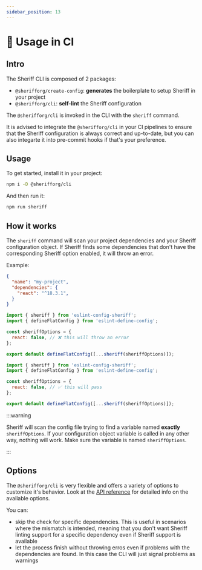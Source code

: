```yaml
---
sidebar_position: 13
---
```


# 🤖 Usage in CI

## Intro

The Sheriff CLI is composed of 2 packages:

- `@sherifforg/create-config`: **generates** the boilerplate to setup Sheriff in your project
- `@sherifforg/cli`: **self-lint** the Sheriff configuration

The `@sherifforg/cli` is invoked in the CLI with the `sheriff` command.

It is advised to integrate the `@sherifforg/cli` in your CI pipelines to ensure that the Sheriff configuration is always correct and up-to-date, but you can also integarte it into pre-commit hooks if that's your preference.

## Usage

To get started, install it in your project:

```bash npm2yarn
npm i -D @sherifforg/cli
```

And then run it:

```bash npm2yarn
npm run sheriff
```

## How it works

The `sheriff` command will scan your project dependencies and your Sheriff configuration object. If Sheriff finds some dependencies that don't have the corresponding Sheriff option enabled, it will throw an error.

Example:

```JSON title="package.json"
{
  "name": "my-project",
  "dependencies": {
    "react": "^18.3.1",
  }
}
```

```js title="eslint.config.mjs"
import { sheriff } from 'eslint-config-sheriff';
import { defineFlatConfig } from 'eslint-define-config';

const sheriffOptions = {
  react: false, // ❌ this will throw an error
};

export default defineFlatConfig([...sheriff(sheriffOptions)]);
```

```js title="eslint.config.mjs"
import { sheriff } from 'eslint-config-sheriff';
import { defineFlatConfig } from 'eslint-define-config';

const sheriffOptions = {
  react: false, // ✅ this will pass
};

export default defineFlatConfig([...sheriff(sheriffOptions)]);
```

:::warning

Sheriff will scan the config file trying to find a variable named **exactly** `sheriffOptions`. If your configuration object variable is called in any other way, nothing will work. Make sure the variable is named `sheriffOptions`.

:::

## Options

The `@sherifforg/cli` is very flexible and offers a variety of options to customize it's behavior. Look at the [API reference](./cli-reference#sherifforgcli) for detailed info on the available options.

You can:

- skip the check for specific dependencies. This is useful in scenarios where the mismatch is intended, meaning that you don't want Sheriff linting support for a specific dependency even if Sheriff support is available
- let the process finish without throwing erros even if problems with the dependencies are found. In this case the CLI will just signal problems as warnings
